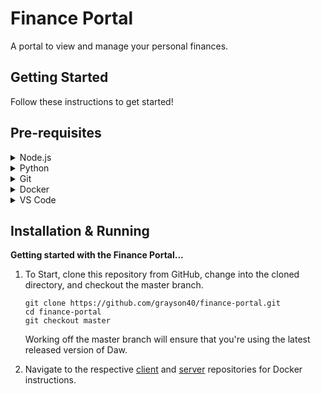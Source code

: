 # Finance Portal

A portal to view and manage your personal finances.

## Getting Started

Follow these instructions to get started!

## Pre-requisites

<details>
	<summary>Node.js</summary>

Node.js is used to manage project dependencies. Download the latest version of Node.js [here.](https://nodejs.org/en/download/)
</details>

<details>
	<summary>Python</summary>

Python is used for the backend. Download the latest version of Python [here.](https://www.python.org/downloads/)
</details>

<details>
	<summary>Git</summary>

Git is used to manage the repository. Download the latest version of Git [here.](https://gitforwindows.org/)
</details>

<details>
	<summary>Docker</summary>

Docker is used to build and serve the client and server sides. Download the latest version of Docker [here.](https://www.docker.com/)
</details>

<details>
	<summary>VS Code</summary>

VS Code is used to build and test the app. Debugging and version control is very easy through this editor. Download the latest version of VS Code [here](https://code.visualstudio.com/download).
</details>

## Installation & Running

**Getting started with the Finance Portal...**

1. To Start, clone this repository from GitHub, change into the cloned directory, and checkout the master branch.
    ```
    git clone https://github.com/grayson40/finance-portal.git
    cd finance-portal
    git checkout master
    ```
    Working off the master branch will ensure that you're using the latest released version of Daw.

2. Navigate to the respective [client](https://github.com/grayson40/financial-portal/blob/master/client/README.md) and [server](https://github.com/grayson40/financial-portal/blob/master/server/README.md) repositories for Docker instructions.

